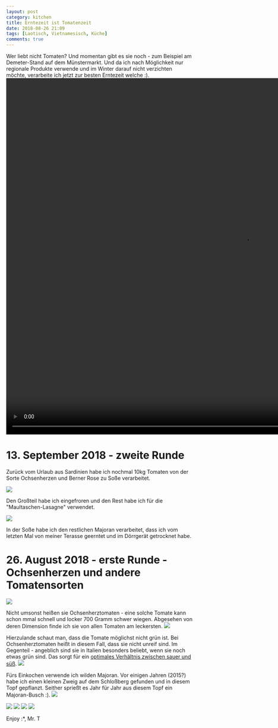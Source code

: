 ```yaml
---
layout: post
category: kitchen
title: Erntezeit ist Tomatenzeit
date: 2018-08-26 21:09
tags: [Laotisch, Vietnamesisch, Küche]
comments: true
---
```

Wer liebt nicht Tomaten? Und momentan gibt es sie noch - zum Beispiel am Demeter-Stand auf dem Münstermarkt. Und da ich nach Möglichkeit nur regionale Produkte verwende und im Winter darauf nicht verzichten möchte, verarbeite ich jetzt zur besten Erntezeit welche :).
<video class="fit image" width="1280" height="960" controls>
  <source src="{{site.baseurl}}/images/2018-08-26-kitchen-erntezeit-ist-tomatenzeit/2018-09-13-tomatensosse-0.mp4" type="video/mp4">
  Sorry, dein Browser ist so alt, dass du es nicht abspielen kannst :P!
</video>

# 13. September 2018 - zweite Runde

Zurück vom Urlaub aus Sardinien habe ich nochmal 10kg Tomaten von der Sorte Ochsenherzen und Berner Rose zu Soße verarbeitet.

<img class="image fit" src="{{site.baseurl}}/images/2018-08-26-kitchen-erntezeit-ist-tomatenzeit/2018-09-13-tomatensosse-1.jpg">

Den Großteil habe ich eingefroren und den Rest habe ich für die "Maultaschen-Lasagne" verwendet.

<img class="image fit" src="{{site.baseurl}}/images/2018-08-26-kitchen-erntezeit-ist-tomatenzeit/2018-09-13-maultaschen-lasagne.jpg">

In der Soße habe ich den restlichen Majoran verarbeitet, dass ich vom letzten Mal von meiner Terasse geerntet und im Dörrgerät getrocknet habe.

# 26. August 2018 - erste Runde - Ochsenherzen und andere Tomatensorten

<img class="image fit" src="{{ site.baseurl }}/images/2018-08-26-kitchen-erntezeit-ist-tomatenzeit/2018-08-26-tomaten-0.jpg">

Nicht umsonst heißen sie Ochsenherztomaten - eine solche Tomate kann schon mmal schnell und locker 700 Gramm schwer wiegen. Abgesehen von deren Dimension finde ich sie von allen Tomaten am leckersten.
<img class="image fit" src="{{ site.baseurl }}/images/2018-08-26-kitchen-erntezeit-ist-tomatenzeit/2018-08-26-tomaten-1.jpg">

Hierzulande schaut man, dass die Tomate möglichst nicht grün ist. Bei Ochsenherztomaten heißt in diesem Fall, dass sie nicht unreif sind. Im Gegenteil - angeblich sind sie in Italien besonders beliebt, wenn sie noch etwas grün sind. Das sorgt für ein [optimales Verhältnis zwischen sauer und süß](https://de.wikipedia.org/wiki/Ochsenherztomate#Ernte_und_Handel).
<img class="image fit" src="{{ site.baseurl }}/images/2018-08-26-kitchen-erntezeit-ist-tomatenzeit/2018-08-26-tomaten-2.jpg">

Fürs Einkochen verwende ich wilden Majoran. Vor einigen Jahren (2015?) habe ich einen kleinen Zweig auf dem Schloßberg gefunden und in diesem Topf gepflanzt. Seither sprießt es Jahr für Jahr aus diesem Topf ein Majoran-Busch :).
<img class="image fit" src="{{ site.baseurl }}/images/2018-08-26-kitchen-erntezeit-ist-tomatenzeit/2018-08-26-tomaten-3.jpg">

<img class="image fit" src="{{ site.baseurl }}/images/2018-08-26-kitchen-erntezeit-ist-tomatenzeit/2018-08-26-tomaten-4.jpg">

<img class="image fit" src="{{ site.baseurl }}/images/2018-08-26-kitchen-erntezeit-ist-tomatenzeit/2018-08-26-tomaten-5.jpg">

<img class="image fit" src="{{ site.baseurl }}/images/2018-08-26-kitchen-erntezeit-ist-tomatenzeit/2018-08-26-tomaten-6.jpg">

<img class="image fit" src="{{ site.baseurl }}/images/2018-08-26-kitchen-erntezeit-ist-tomatenzeit/2018-08-26-tomaten-7.jpg">

Enjoy :*, Mr. T